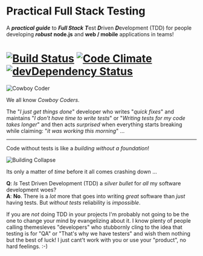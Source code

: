 # Practical Full Stack Testing

A ***practical guide*** to ***Full Stack*** ***T***est ***D***riven ***D***evelopment (TDD) for people developing ***robust*** **node.js** and **web / mobile** applications in teams!

[![Build Status](https://travis-ci.org/nelsonic/practical-full-stack-testing.png?branch=master)](https://travis-ci.org/nelsonic/practical-full-stack-testing) [![Code Climate](https://codeclimate.com/github/nelsonic/practical-full-stack-testing.png)](https://codeclimate.com/github/nelsonic/practical-full-stack-testing) [![devDependency Status](https://david-dm.org/nelsonic/practical-full-stack-testing/dev-status.svg)](https://david-dm.org/nelsonic/practical-full-stack-testing#info=devDependencies)
===========


![Cowboy Coder](https://raw.github.com/nelsonic/practical-full-stack-testing/master/images/cowboy-coder.png "Cowboy Coder")

We all know *Cowboy Coders*.

The "*I just get things done*" developer who writes "*quick fixes*" and
maintains "*I don't have time to write tests*" or
"*Writing tests for my code takes longer*" and then acts *surprised* when
everything starts breaking while claiming: "*it was working this morning*" ...

- - -


Code without tests is like a *building without a foundation*!

![Building Collapse](https://raw.github.com/nelsonic/practical-full-stack-testing/master/images/building-collapse-940x627.jpg "Building Collapse")

Its only a matter of *time* before it all comes crashing down ...

**Q**: *Is* Test Driven Development (TDD) a *silver bullet* for *all* my software development woes?  
**A**: **No**.
There is a *lot* more that goes into writing *great* software than
*just* having tests. But *without tests* reliability is *impossible*.

If you are *not* doing TDD in your projects I'm probably not going to be
the one to change your mind by evangelizing about it. I know plenty of
people calling themesleves "developers" who stubbornly cling to the idea
that testing is for "QA" or "That's why we have testers" and wish them
nothing but the best of luck! I just cant't work with you or use your
"product", no hard feelings. :-)
